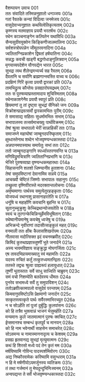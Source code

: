 वैशम्पायन उवाच	001  
ततः संवादिते तस्मिन्ननुज्ञातो धनञ्जयः	001a  
गतां रैवतके कन्यां विदित्वा जनमेजय	001c  
वासुदेवाभ्यनुज्ञातः कथयित्वेतिकृत्यताम्	002a  
कृष्णस्य मतमाज्ञाय प्रययौ भरतर्षभः	002c  
रथेन काञ्चनाङ्गेन कल्पितेन यथाविधि	003a  
सैन्यसुग्रीवयुक्तेन किङ्किणीजालमालिना	003c  
सर्वशस्त्रोपपन्नेन जीमूतरवनादिना	004a  
ज्वलिताग्निप्रकाशेन द्विषतां हर्षघातिना	004c  
सन्नद्धः कवची खड्गी बद्धगोधाङ्गुलित्रवान्	005a  
मृगयाव्यपदेशेन यौगपद्येन भारत	005c  
सुभद्रा त्वथ शैलेन्द्रमभ्यर्च्य सह रैवतम्	006a  
दैवतानि च सर्वाणि ब्राह्मणान्स्वस्ति वाच्य च	006c  
प्रदक्षिणं गिरिं कृत्वा प्रययौ द्वारकां प्रति	007a  
तामभिद्रुत्य कौन्तेयः प्रसह्यारोपयद्रथम्	007c  
ततः स पुरुषव्याघ्रस्तामादाय शुचिस्मिताम्	008a  
रथेनाकाशगेनैव प्रययौ स्वपुरं प्रति	008c  
ह्रियमाणां तु तां दृष्ट्वा सुभद्रां सैनिको जनः	009a  
विक्रोशन्प्राद्रवत्सर्वो द्वारकामभितः पुरीम्	009c  
ते समासाद्य सहिताः सुधर्मामभितः सभाम्	010a  
सभापालस्य तत्सर्वमाचख्युः पार्थविक्रमम्	010c  
तेषां श्रुत्वा सभापालो भेरीं सान्नाहिकीं ततः	011a  
समाजघ्ने महाघोषां जाम्बूनदपरिष्कृताम्	011c  
क्षुब्धास्तेनाथ शब्देन भोजवृष्ण्यन्धकास्तदा	012a  
अन्नपानमपास्याथ समापेतुः सभां ततः	012c  
ततो जाम्बूनदाङ्गानि स्पर्ध्यास्तरणवन्ति च	013a  
मणिविद्रुमचित्राणि ज्वलिताग्निप्रभाणि च	013c  
भेजिरे पुरुषव्याघ्रा वृष्ण्यन्धकमहारथाः	014a  
सिंहासनानि शतशो धिष्ण्यानीव हुताशनाः	014c  
तेषां समुपविष्टानां देवानामिव सन्नये	015a  
आचख्यौ चेष्टितं जिष्णोः सभापालः सहानुगः	015c  
तच्छ्रुत्वा वृष्णिवीरास्ते मदरक्तान्तलोचनाः	016a  
अमृष्यमाणाः पार्थस्य समुत्पेतुरहङ्कृताः	016c  
योजयध्वं रथानाशु प्रासानाहरतेति च	017a  
धनूंषि च महार्हाणि कवचानि बृहन्ति च	017c  
सूतानुच्चुक्रुशुः केच्चिद्रथान्योजयतेति च	018a  
स्वयं च तुरगान्केचिन्निन्युर्हेमविभूषितान्	018c  
रथेष्वानीयमानेषु कवचेषु ध्वजेषु च	019a  
अभिक्रन्दे नृवीराणां तदासीत्सङ्कुलं महत्	019c  
वनमाली ततः क्षीबः कैलासशिखरोपमः	020a  
नीलवासा मदोत्सिक्त इदं वचनमब्रवीत्	020c  
किमिदं कुरुथाप्रज्ञास्तूष्णीं भूते जनार्दने	021a  
अस्य भावमविज्ञाय सङ्क्रुद्धा मोघगर्जिताः	021c  
एष तावदभिप्रायमाख्यातु स्वं महामतिः	022a  
यदस्य रुचितं कर्तुं तत्कुरुध्वमतन्द्रिताः	022c  
ततस्ते तद्वचः श्रुत्वा ग्राह्यरूपं हलायुधात्	023a  
तूष्णीं भूतास्ततः सर्वे साधु साध्विति चाब्रुवन्	023c  
समं वचो निशम्येति बलदेवस्य धीमतः	024a  
पुनरेव सभामध्ये सर्वे तु समुपाविशन्	024c  
ततोऽब्रवीत्कामपालो वासुदेवं परन्तपम्	025a  
किमवागुपविष्टोऽसि प्रेक्षमाणो जनार्दन	025c  
सत्कृतस्त्वत्कृते पार्थः सर्वैरस्माभिरच्युत	026a  
न च सोऽर्हति तां पूजां दुर्बुद्धिः कुलपांसनः	026c  
को हि तत्रैव भुक्त्वान्नं भाजनं भेत्तुमर्हति	027a  
मन्यमानः कुले जातमात्मानं पुरुषः क्वचित्	027c  
ईप्समानश्च सम्बन्धं कृतपूर्वं च मानयन्	028a  
को हि नाम भवेनार्थी साहसेन समाचरेत्	028c  
सोऽवमन्य च नामास्माननादृत्य च केशवम्	029a  
प्रसह्य हृतवानद्य सुभद्रां मृत्युमात्मनः	029c  
कथं हि शिरसो मध्ये पदं तेन कृतं मम	030a  
मर्षयिष्यामि गोविन्द पादस्पर्शमिवोरगः	030c  
अद्य निष्कौरवामेकः करिष्यामि वसुन्धराम्	031a  
न हि मे मर्षणीयोऽयमर्जुनस्य व्यतिक्रमः	031c  
तं तथा गर्जमानं तु मेघदुन्दुभिनिःस्वनम्	032a  
अन्वपद्यन्त ते सर्वे भोजवृष्ण्यन्धकास्तदा	032c  
